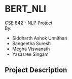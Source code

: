 # BERT_NLI  
CSE 842 - NLP Project  
By:
- Siddharth Ashok Unnithan
- Sangeetha Suresh
- Megha Viswanath
- Yasasree Singam

## Project Description

